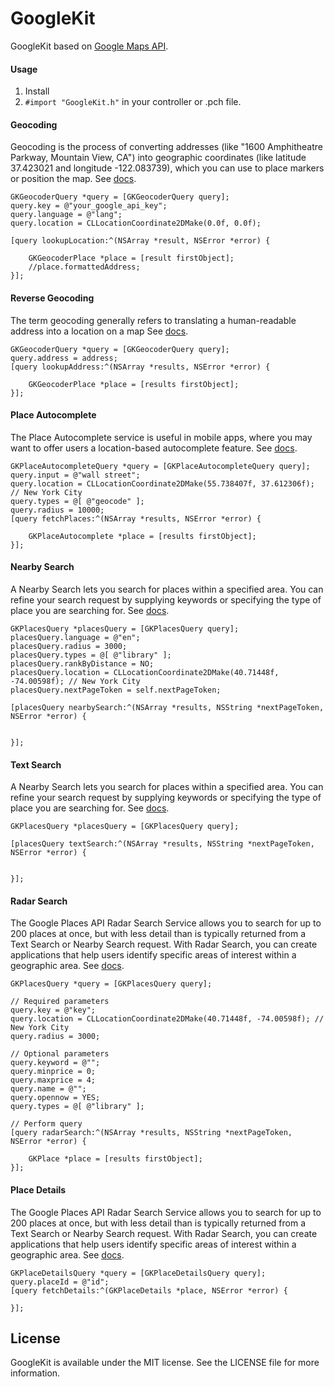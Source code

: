 # GoogleKit

GoogleKit based on [Google Maps API](https://developers.google.com/maps/).

#### Usage

1. Install
2. `#import "GoogleKit.h"` in your controller or .pch file.

#### Geocoding

Geocoding is the process of converting addresses (like "1600 Amphitheatre Parkway, Mountain View, CA") into geographic coordinates (like latitude 37.423021 and longitude -122.083739), which you can use to place markers or position the map.
See [docs](https://developers.google.com/maps/documentation/geocoding/).

``` objc
GKGeocoderQuery *query = [GKGeocoderQuery query];
query.key = @"your_google_api_key";
query.language = @"lang";
query.location = CLLocationCoordinate2DMake(0.0f, 0.0f);
    
[query lookupLocation:^(NSArray *result, NSError *error) {
        
    GKGeocoderPlace *place = [result firstObject];
    //place.formattedAddress;
}];
```
#### Reverse Geocoding

The term geocoding generally refers to translating a human-readable address into a location on a map
See [docs](https://developers.google.com/maps/documentation/geocoding/#ReverseGeocoding).

``` objc
GKGeocoderQuery *query = [GKGeocoderQuery query];
query.address = address;
[query lookupAddress:^(NSArray *results, NSError *error) {

    GKGeocoderPlace *place = [results firstObject];
}];
```
#### Place Autocomplete

The Place Autocomplete service is useful in mobile apps, where you may want to offer users a location-based autocomplete feature.
See [docs](https://developers.google.com/maps/documentation/geocoding/#ReverseGeocoding).

``` objc
GKPlaceAutocompleteQuery *query = [GKPlaceAutocompleteQuery query];
query.input = @"wall street";
query.location = CLLocationCoordinate2DMake(55.738407f, 37.612306f); // New York City
query.types = @[ @"geocode" ];
query.radius = 10000;
[query fetchPlaces:^(NSArray *results, NSError *error) {

	GKPlaceAutocomplete *place = [results firstObject];
}];
```
#### Nearby Search

A Nearby Search lets you search for places within a specified area. You can refine your search request by supplying keywords or specifying the type of place you are searching for.
See [docs](https://developers.google.com/places/documentation/search#PlaceSearchRequests).

``` objc
GKPlacesQuery *placesQuery = [GKPlacesQuery query];
placesQuery.language = @"en";
placesQuery.radius = 3000;
placesQuery.types = @[ @"library" ];
placesQuery.rankByDistance = NO;
placesQuery.location = CLLocationCoordinate2DMake(40.71448f, -74.00598f); // New York City
placesQuery.nextPageToken = self.nextPageToken;
    
[placesQuery nearbySearch:^(NSArray *results, NSString *nextPageToken, NSError *error) {
        
	
}];
```
#### Text Search

A Nearby Search lets you search for places within a specified area. You can refine your search request by supplying keywords or specifying the type of place you are searching for.
See [docs](https://developers.google.com/places/documentation/search#TextSearchRequests).

``` objc
GKPlacesQuery *placesQuery = [GKPlacesQuery query];

[placesQuery textSearch:^(NSArray *results, NSString *nextPageToken, NSError *error) {
       
        
}];
```
#### Radar Search

The Google Places API Radar Search Service allows you to search for up to 200 places at once, but with less detail than is typically returned from a Text Search or Nearby Search request. With Radar Search, you can create applications that help users identify specific areas of interest within a geographic area.
See [docs](https://developers.google.com/places/documentation/search#RadarSearchRequests).

``` objc
GKPlacesQuery *query = [GKPlacesQuery query];
    
// Required parameters
query.key = @"key";
query.location = CLLocationCoordinate2DMake(40.71448f, -74.00598f); // New York City
query.radius = 3000;
    
// Optional parameters
query.keyword = @"";
query.minprice = 0;
query.maxprice = 4;
query.name = @"";
query.opennow = YES;
query.types = @[ @"library" ];
    
// Perform query
[query radarSearch:^(NSArray *results, NSString *nextPageToken, NSError *error) {
       
	GKPlace *place = [results firstObject];
}];
```
#### Place Details

The Google Places API Radar Search Service allows you to search for up to 200 places at once, but with less detail than is typically returned from a Text Search or Nearby Search request. With Radar Search, you can create applications that help users identify specific areas of interest within a geographic area.
See [docs](https://developers.google.com/places/documentation/details).

``` objc
GKPlaceDetailsQuery *query = [GKPlaceDetailsQuery query];
query.placeId = @"id";
[query fetchDetails:^(GKPlaceDetails *place, NSError *error) {

}];
```

## License

GoogleKit is available under the MIT license. See the LICENSE file for more information.